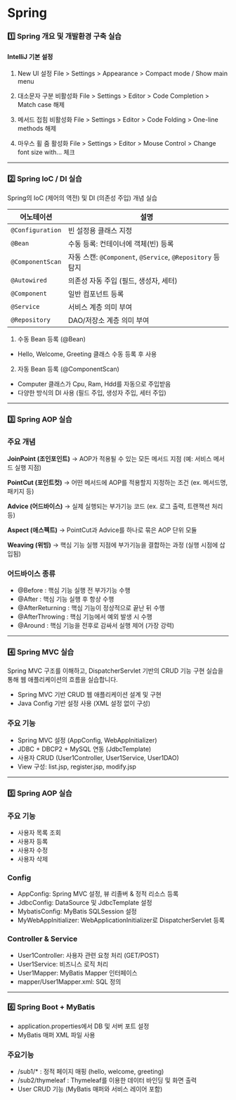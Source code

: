# Spring

### 1️⃣ Spring 개요 및 개발환경 구축 실습

#### IntelliJ 기본 설정
1. New UI 설정
File > Settings > Appearance > Compact mode / Show main menu

2. 대소문자 구분 비활성화
File > Settings > Editor > Code Completion > Match case 해제

3. 메서드 접힘 비활성화
File > Settings > Editor > Code Folding > One-line methods 해제

4. 마우스 휠 줌 활성화
File > Settings > Editor > Mouse Control > Change font size with... 체크

---

### 2️⃣ Spring IoC / DI 실습

Spring의 IoC (제어의 역전) 및 DI (의존성 주입) 개념 실습

| 어노테이션            | 설명                                                  |
| ---------------- | --------------------------------------------------- |
| `@Configuration` | 빈 설정용 클래스 지정                                        |
| `@Bean`          | 수동 등록: 컨테이너에 객체(빈) 등록                               |
| `@ComponentScan` | 자동 스캔: `@Component`, `@Service`, `@Repository` 등 탐지 |
| `@Autowired`     | 의존성 자동 주입 (필드, 생성자, 세터)                             |
| `@Component`     | 일반 컴포넌트 등록                                          |
| `@Service`       | 서비스 계층 의미 부여                                        |
| `@Repository`    | DAO/저장소 계층 의미 부여                                    |

1. 수동 Bean 등록 (@Bean)
* Hello, Welcome, Greeting 클래스 수동 등록 후 사용

2. 자동 Bean 등록 (@ComponentScan)
* Computer 클래스가 Cpu, Ram, Hdd를 자동으로 주입받음
* 다양한 방식의 DI 사용 (필드 주입, 생성자 주입, 세터 주입)

---

### 3️⃣ Spring AOP 실습

### 주요 개념
**JoinPoint (조인포인트)**
→ AOP가 적용될 수 있는 모든 메서드 지점 (예: 서비스 메서드 실행 지점)

**PointCut (포인트컷)**
→ 어떤 메서드에 AOP를 적용할지 지정하는 조건 (ex. 메서드명, 패키지 등)

**Advice (어드바이스)**
→ 실제 실행되는 부가기능 코드 (ex. 로그 출력, 트랜잭션 처리 등)

**Aspect (애스펙트)**
→ PointCut과 Advice를 하나로 묶은 AOP 단위 모듈

**Weaving (위빙)**
→ 핵심 기능 실행 지점에 부가기능을 결합하는 과정 (실행 시점에 삽입됨)

### 어드바이스 종류
* @Before : 핵심 기능 실행 전 부가기능 수행
* @After : 핵심 기능 실행 후 항상 수행
* @AfterReturning : 핵심 기능이 정상적으로 끝난 뒤 수행
* @AfterThrowing : 핵심 기능에서 예외 발생 시 수행
* @Around : 핵심 기능을 전후로 감싸서 실행 제어 (가장 강력)

---

### 4️⃣ Spring MVC 실습

Spring MVC 구조를 이해하고, DispatcherServlet 기반의 CRUD 기능 구현 실습을 통해 웹 애플리케이션의 흐름을 실습합니다.

* Spring MVC 기반 CRUD 웹 애플리케이션 설계 및 구현
* Java Config 기반 설정 사용 (XML 설정 없이 구성)

### 주요 기능
* Spring MVC 설정 (AppConfig, WebAppInitializer)
* JDBC + DBCP2 + MySQL 연동 (JdbcTemplate)
* 사용자 CRUD (User1Controller, User1Service, User1DAO)
* View 구성: list.jsp, register.jsp, modify.jsp

---

### 5️⃣ Spring AOP 실습

### 주요 기능
* 사용자 목록 조회
* 사용자 등록
* 사용자 수정
* 사용자 삭제

### Config
* AppConfig: Spring MVC 설정, 뷰 리졸버 & 정적 리소스 등록
* JdbcConfig: DataSource 및 JdbcTemplate 설정
* MybatisConfig: MyBatis SQLSession 설정
* MyWebAppInitializer: WebApplicationInitializer로 DispatcherServlet 등록

### Controller & Service
* User1Controller: 사용자 관련 요청 처리 (GET/POST)
* User1Service: 비즈니스 로직 처리
* User1Mapper: MyBatis Mapper 인터페이스
* mapper/User1Mapper.xml: SQL 정의

---

### 6️⃣ Spring Boot + MyBatis

* application.properties에서 DB 및 서버 포트 설정
* MyBatis 매퍼 XML 파일 사용

### 주요기능
* /sub1/* : 정적 페이지 매핑 (hello, welcome, greeting)
* /sub2/thymeleaf : Thymeleaf를 이용한 데이터 바인딩 및 화면 출력
* User CRUD 기능 (MyBatis 매퍼와 서비스 레이어 포함)

